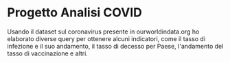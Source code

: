 # Progetto Analisi COVID
Usando il dataset sul coronavirus presente in ourworldindata.org ho elaborato diverse query per ottenere alcuni indicatori, come il tasso di infezione e il suo andamento, il tasso di decesso per Paese, l'andamento del tasso di vaccinazione e altri.

